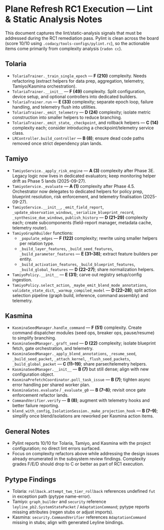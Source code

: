 # Plane Refresh RC1 Execution — Lint & Static Analysis Notes

This document captures the lint/static-analysis signals that must be addressed during the RC1 remediation pass. Pylint is clean across the board (score 10/10 using `.codacy/tools-configs/pylint.rc`), so the actionable items come primarily from complexity analysis (`radon cc`).

## Tolaria
- `TolariaTrainer._train_single_epoch` — **F (210)** complexity. Needs refactoring (extract helpers for data prep, aggregation, telemetry, Tamiyo/Kasmina orchestration).
- `TolariaTrainer.__init__` — **F (49)** complexity. Split configuration, device setup, and optional controllers into dedicated builders.
- `TolariaTrainer.run` — **E (33)** complexity; separate epoch loop, failure handling, and telemetry flush into utilities.
- `TolariaTrainer._emit_telemetry` — **D (24)** complexity; isolate metric construction into smaller helpers to reduce branching.
- `TolariaTrainer._emit_state`, `_checkpoint`, and rollback helpers — **C (14)** complexity each; consider introducing a checkpoint/telemetry service class.
- `LRController.build_controller` — **B (8)**; ensure dead code paths removed once strict dependency plan lands.

## Tamiyo
- `TamiyoService._apply_risk_engine` — **A (3)** complexity after Phase 3E. Legacy logic now lives in dedicated evaluators; keep monitoring helper drift as Phase 5 lands (2025-09-27).
- `TamiyoService._evaluate` — **A (1)** complexity after Phase 4.5. Orchestrator now delegates to dedicated helpers for policy prep, blueprint resolution, risk enforcement, and telemetry finalisation (2025-09-27).
- `TamiyoService.__init__`, `_emit_field_report`, `_update_observation_windows`, `_serialize_blueprint_record`, `_synthesise_due_windows`, `publish_history` — **D (21–29)** complexity each; create subcomponents (field-report manager, metadata cache, telemetry router).
- `TamiyoGraphBuilder` functions:
  - `_populate_edges` — **F (122)** complexity; rewrite using smaller helpers per relation type.
  - `_build_layer_features`, `_build_seed_features`, `_build_parameter_features` — **E (31–38)**; extract feature builders per entity.
  - `_build_activation_features`, `_build_blueprint_features`, `_build_global_features` — **D (22–27)**; share normalization helpers.
- `TamiyoPolicy.__init__` — **E (31)**; carve out registry setup/config ingestion.
- `TamiyoPolicy.select_action`, `_maybe_emit_blend_mode_annotations`, `validate_state_dict`, `_warmup_compiled_model` — **D (22–28)**; split action selection pipeline (graph build, inference, command assembly) and telemetry.

## Kasmina
- `KasminaSeedManager.handle_command` — **F (51)** complexity. Create command dispatcher modules (seed ops, breaker ops, pause/resume) to simplify branching.
- `KasminaSeedManager._graft_seed` — **D (22)** complexity; isolate blueprint fetch, gate orchestration, and telemetry.
- `KasminaSeedManager._apply_blend_annotations`, `_resume_seed`, `_build_seed_packet`, `_attach_kernel`, `_flush_seed_packets`, `_build_global_packet` — **C (11–19)**; share parser/telemetry helpers.
- `KasminaSeedManager.__init__` — **B (7)** but still dense; align with new configuration object.
- `KasminaPrefetchCoordinator.poll_task_issue` — **B (7)**; tighten async error handling per shared worker plan.
- `KasminaGates.evaluate` / `_evaluate_g0` — **B (7–8)**; revisit once gate enforcement refactor lands.
- `CommandVerifier.verify` — **B (8)**; augment with telemetry hooks and better failure reporting.
- `blend_with_config`, `IsolationSession._make_projection_hook` — **B (7–9)**; simplify once blend/isolations are reworked per Kasmina action items.

## General Notes
- Pylint reports 10/10 for Tolaria, Tamiyo, and Kasmina with the project configuration; no direct lint errors surfaced.
- Focus on complexity refactors above while addressing the design issues already enumerated in the subsystem review findings. Complexity grades F/E/D should drop to C or better as part of RC1 execution.

## Pytype Findings
- Tolaria: `rollback.attempt_two_tier_rollback` references undefined `fut` in exception path (pytype name-error).
- Tamiyo: `graph_builder` and `security` reference `leyline_pb2.SystemStatePacket` / `AdaptationCommand`; pytype reports missing attributes (regen stubs or adjust imports).
- Kasmina: `security.CommandVerifier` references `AdaptationCommand` missing in stubs; align with generated Leyline bindings.
